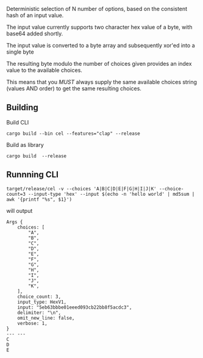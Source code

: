 Deterministic selection of N number of options, based on the consistent hash of an input value.

The input value currently supports two character hex value of a byte, with base64 added shortly.

The input value is converted to a byte array and subsequently xor'ed into a single byte

The resulting byte modulo the number of choices given provides an index value to the available choices.

This means that you _MUST_ always supply the same available choices string (values AND order) to get the same resulting choices.


Building
--------

Build CLI

```
cargo build --bin cel --features="clap" --release
```

Build as library

```
cargo build  --release
```

Runnning CLI
------------

```
target/release/cel -v --choices 'A|B|C|D|E|F|G|H|I|J|K' --choice-count=3 --input-type 'hex' --input $(echo -n 'hello world' | md5sum | awk '{printf "%s", $1}')
```

will output

```
Args {
    choices: [
        "A",
        "B",
        "C",
        "D",
        "E",
        "F",
        "G",
        "H",
        "I",
        "J",
        "K",
    ],
    choice_count: 3,
    input_type: HexV1,
    input: "5eb63bbbe01eeed093cb22bb8f5acdc3",
    delimiter: "\n",
    omit_new_line: false,
    verbose: 1,
}
--- ---
C
D
E
```